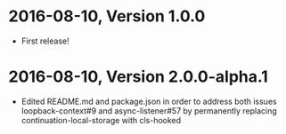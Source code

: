 2016-08-10, Version 1.0.0
=========================

 * First release!

2016-08-10, Version 2.0.0-alpha.1
=========================

* Edited README.md and package.json in order to address both issues loopback-context#9 and async-listener#57 by permanently replacing continuation-local-storage with cls-hooked
